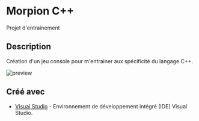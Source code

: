Morpion C++
========================

Projet d'entrainement

Description
--------------

Création d'un jeu console pour m'entrainer aux spécificité du langage C++.

![preview](https://github.com/OlivierArgentieri/MorpionCpp/blob/master/image.png)

## Créé avec 
* [Visual Studio](https://visualstudio.microsoft.com/fr/?rr=https%3A%2F%2Fwww.google.fr%2F) - Environnement de développement intégré (IDE) Visual Studio.
